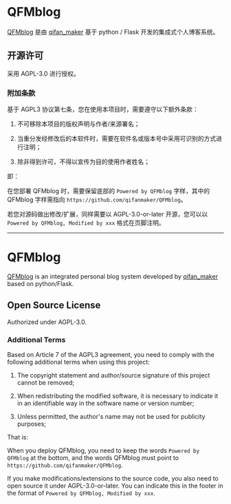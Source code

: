 # QFMblog

[QFMblog](https://github.com/qifanmaker/QFMblog) 是由 [qifan_maker](https://github.com/qifanmaker) 基于 python / Flask 开发的集成式个人博客系统。

## 开源许可

采用 AGPL-3.0 进行授权。

### 附加条款

基于 AGPL3 协议第七条，您在使用本项目时，需要遵守以下额外条款：

1. 不可移除本项目的版权声明与作者/来源署名；

2. 当重分发经修改后的本软件时，需要在软件名或版本号中采用可识别的方式进行注明；

3. 除非得到许可，不得以宣传为目的使用作者姓名；

即：

在您部署 QFMblog 时，需要保留底部的 `Powered by QFMblog` 字样，其中的 QFMblog 字样需指向 `https://github.com/qifanmaker/QFMblog`。

若您对源码做出修改/扩展，同样需要以 AGPL-3.0-or-later 开源，您可以以 `Powered by QFMblog, Modified by xxx` 格式在页脚注明。

---

# QFMblog

[QFMblog](https://github.com/qifanmaker/QFMblog) is an integrated personal blog system developed by [qifan_maker](https://github.com/qifanmaker) based on python/Flask.

## Open Source License

Authorized under AGPL-3.0.

### Additional Terms

Based on Article 7 of the AGPL3 agreement, you need to comply with the following additional terms when using this project:

1. The copyright statement and author/source signature of this project cannot be removed;

2. When redistributing the modified software, it is necessary to indicate it in an identifiable way in the software name or version number;

3. Unless permitted, the author's name may not be used for publicity purposes;

That is:

When you deploy QFMblog, you need to keep the words `Powered by QFMblog` at the bottom, and the words QFMblog must point to `https://github.com/qifanmaker/QFMblog`.

If you make modifications/extensions to the source code, you also need to open source it under AGPL-3.0-or-later. You can indicate this in the footer in the format of `Powered by QFMblog, Modified by xxx`.